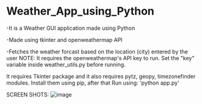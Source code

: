 # Weather_App_using_Python
-It is a Weather GUI application made using Python

-Made using tkinter and openweathermap API

-Fetches the weather forcast based on the location (city) entered by the user
NOTE: It requires the openweathermap's API key to run. Set the "key" variable inside weather_utils.py before running.

It requires Tkinter package  and it also requires pytz, geopy, timezonefinder modules. Install them using pip, after that Run using: 'python app.py'

SCREEN SHOTS:
![image](https://github.com/shabda54/Weather_App_using_Python/assets/113617964/c137f694-871a-4f13-aaa6-52f862846c85)
